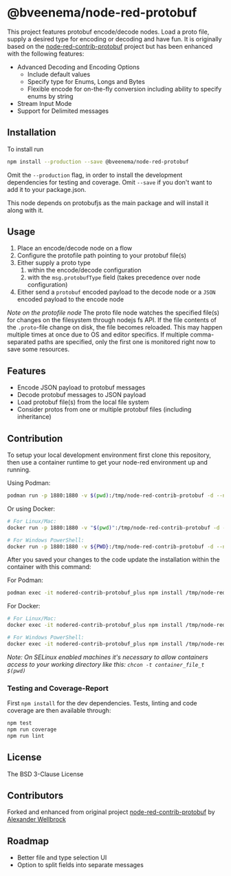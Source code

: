 # @bveenema/node-red-protobuf

This project features protobuf encode/decode nodes. Load a proto file, supply a desired type for encoding or decoding and have fun.
It is originally based on the [node-red-contrib-protobuf](https://github.com/w4tsn/node-red-contrib-protobuf) project but has been enhanced with the following features:
- Advanced Decoding and Encoding Options
  - Include default values
  - Specify type for Enums, Longs and Bytes
  - Flexible encode for on-the-fly conversion including ability to specify enums by string
- Stream Input Mode
- Support for Delimited messages

## Installation

To install run

```bash
npm install --production --save @bveenema/node-red-protobuf 
```

Omit the `--production` flag, in order to install the development dependencies for testing and coverage. Omit `--save` if you don't want to add it to your package.json.

This node depends on protobufjs as the main package and will install it along with it.

## Usage

1. Place an encode/decode node on a flow
2. Configure the protofile path pointing to your protobuf file(s)
3. Either supply a proto type
    1. within the encode/decode configuration
    2. with the `msg.protobufType` field (takes precedence over node configuration)
4. Either send a `protobuf` encoded payload to the decode node or a `JSON` encoded payload to the encode node

*Note on the protofile node* The proto file node watches the specified file(s) for changes on the filesystem through nodejs fs API. If the file contents of the `.proto`-file change on disk, the file becomes reloaded. This may happen multiple times at once due to OS and editor specifics. If multiple comma-separated paths are specified, only the first one is monitored right now to save some resources.

## Features

* Encode JSON payload to protobuf messages
* Decode protobuf messages to JSON payload
* Load protobuf file(s) from the local file system
* Consider protos from one or multiple protobuf files (including inheritance)

## Contribution

To setup your local development environment first clone this repository, then use a container runtime to get your node-red environment up and running.

Using Podman:
```bash
podman run -p 1880:1880 -v $(pwd):/tmp/node-red-contrib-protobuf -d --name nodered-contrib-protobuf_plus nodered/node-red
```

Or using Docker:
```bash
# For Linux/Mac:
docker run -p 1880:1880 -v "$(pwd)":/tmp/node-red-contrib-protobuf -d --name nodered-contrib-protobuf_plus nodered/node-red

# For Windows PowerShell:
docker run -p 1880:1880 -v ${PWD}:/tmp/node-red-contrib-protobuf -d --name nodered-contrib-protobuf_plus nodered/node-red
```

After you saved your changes to the code update the installation within the container with this command:

For Podman:
```bash
podman exec -it nodered-contrib-protobuf_plus npm install /tmp/node-red-contrib-protobuf/ && podman restart nodered-contrib-protobuf_plus
```

For Docker:
```bash
# For Linux/Mac:
docker exec -it nodered-contrib-protobuf_plus npm install /tmp/node-red-contrib-protobuf/ && docker restart nodered-contrib-protobuf_plus

# For Windows PowerShell:
docker exec -it nodered-contrib-protobuf_plus npm install /tmp/node-red-contrib-protobuf/; docker restart nodered-contrib-protobuf_plus 
```

*Note: On SELinux enabled machines it's necessary to allow containers access to your working directory like this: `chcon -t container_file_t $(pwd)`*

### Testing and Coverage-Report

First `npm install` for the dev dependencies. Tests, linting and code coverage are then available through:

```bash
npm test
npm run coverage
npm run lint
```

## License

The BSD 3-Clause License

## Contributors
Forked and enhanced from original project [node-red-contrib-protobuf](https://github.com/w4tsn/node-red-contrib-protobuf) by [Alexander Wellbrock](https://w4tsn.github.io/blog)


## Roadmap

- Better file and type selection UI
- Option to split fields into separate messages
